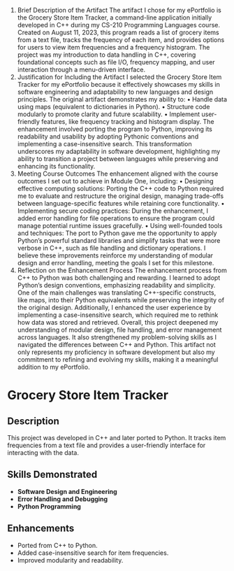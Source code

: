 1. Brief Description of the Artifact
The artifact I chose for my ePortfolio is the Grocery Store Item Tracker, a command-line application initially developed in C++ during my CS-210 Programming Languages course. Created on August 11, 2023, this program reads a list of grocery items from a text file, tracks the frequency of each item, and provides options for users to view item frequencies and a frequency histogram. The project was my introduction to data handling in C++, covering foundational concepts such as file I/O, frequency mapping, and user interaction through a menu-driven interface.
2. Justification for Including the Artifact
I selected the Grocery Store Item Tracker for my ePortfolio because it effectively showcases my skills in software engineering and adaptability to new languages and design principles. The original artifact demonstrates my ability to:
•	Handle data using maps (equivalent to dictionaries in Python).
•	Structure code modularly to promote clarity and future scalability.
•	Implement user-friendly features, like frequency tracking and histogram display.
The enhancement involved porting the program to Python, improving its readability and usability by adopting Pythonic conventions and implementing a case-insensitive search. This transformation underscores my adaptability in software development, highlighting my ability to transition a project between languages while preserving and enhancing its functionality.
3. Meeting Course Outcomes
The enhancement aligned with the course outcomes I set out to achieve in Module One, including:
•	Designing effective computing solutions: Porting the C++ code to Python required me to evaluate and restructure the original design, managing trade-offs between language-specific features while retaining core functionality.
•	Implementing secure coding practices: During the enhancement, I added error handling for file operations to ensure the program could manage potential runtime issues gracefully.
•	Using well-founded tools and techniques: The port to Python gave me the opportunity to apply Python’s powerful standard libraries and simplify tasks that were more verbose in C++, such as file handling and dictionary operations.
I believe these improvements reinforce my understanding of modular design and error handling, meeting the goals I set for this milestone.
4. Reflection on the Enhancement Process
The enhancement process from C++ to Python was both challenging and rewarding. I learned to adopt Python’s design conventions, emphasizing readability and simplicity. One of the main challenges was translating C++-specific constructs, like maps, into their Python equivalents while preserving the integrity of the original design. Additionally, I enhanced the user experience by implementing a case-insensitive search, which required me to rethink how data was stored and retrieved.
Overall, this project deepened my understanding of modular design, file handling, and error management across languages. It also strengthened my problem-solving skills as I navigated the differences between C++ and Python. This artifact not only represents my proficiency in software development but also my commitment to refining and evolving my skills, making it a meaningful addition to my ePortfolio.


# Grocery Store Item Tracker

## Description
This project was developed in C++ and later ported to Python. It tracks item frequencies from a text file and provides a user-friendly interface for interacting with the data.

## Skills Demonstrated
- **Software Design and Engineering**
- **Error Handling and Debugging**
- **Python Programming**

## Enhancements
- Ported from C++ to Python.
- Added case-insensitive search for item frequencies.
- Improved modularity and readability.



